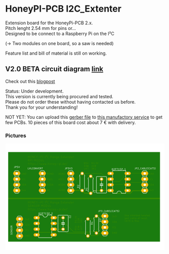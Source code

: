# HoneyPI-PCB I2C_Extenter

Extension board for the HoneyPi-PCB 2.x.  
Pitch lenght 2.54 mm for pins or...  
Designed to be connect to a Raspberry Pi on the I²C

(-> Two modules on one board, so a saw is needed)

Feature list and bill of material is still on working.   

## V2.0 BETA circuit diagram [link](./I2C_Extenter.pdf)
Check out this [blogpost](https://www.honey-pi.de/)

Status: Under development.  
This version is currently being procured and tested.  
Please do not order these without having contacted us before.  
Thank you for your understanding!  

NOT YET: You can upload this [gerber file](./) to [this manufactory service](https://jlcpcb.com/quote) to get few PCBs. 10 pieces of this board cost about 7 € with delivery. 

### Pictures
![Board render picture](./Pictures/I2C_Extenter.png)

